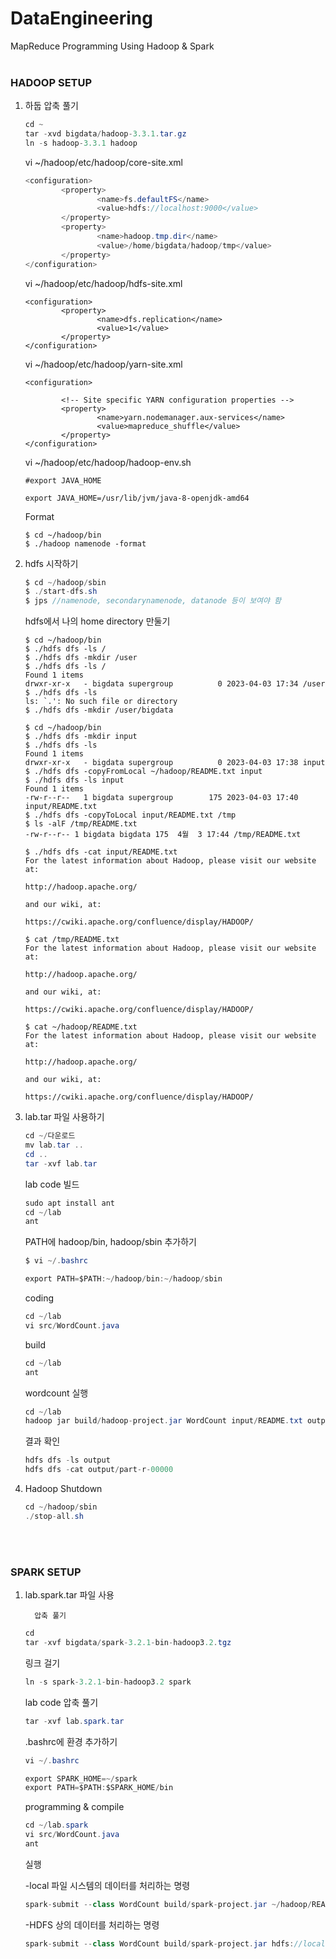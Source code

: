 # DataEngineering
MapReduce Programming Using Hadoop & Spark
<br/><br/>
<h3>HADOOP SETUP</h3>

1. 하둡 압축 풀기
    
    ```java
    cd ~
    tar -xvd bigdata/hadoop-3.3.1.tar.gz
    ln -s hadoop-3.3.1 hadoop
    ```
    
    vi ~/hadoop/etc/hadoop/core-site.xml
    
    ```java
    <configuration>
            <property>
                    <name>fs.defaultFS</name>
                    <value>hdfs://localhost:9000</value>
            </property>
            <property>
                    <name>hadoop.tmp.dir</name>
                    <value>/home/bigdata/hadoop/tmp</value>
            </property>
    </configuration>
    ```
    
    vi ~/hadoop/etc/hadoop/hdfs-site.xml
    
    ```
    <configuration>
            <property>
                    <name>dfs.replication</name>
                    <value>1</value>
            </property>
    </configuration>
    ```
    
    vi ~/hadoop/etc/hadoop/yarn-site.xml
    
    ```
    <configuration>
    
            <!-- Site specific YARN configuration properties -->
            <property>
                    <name>yarn.nodemanager.aux-services</name>
                    <value>mapreduce_shuffle</value>
            </property>
    </configuration>
    ```
    
    vi ~/hadoop/etc/hadoop/hadoop-env.sh
    
    ```
    #export JAVA_HOME
    
    export JAVA_HOME=/usr/lib/jvm/java-8-openjdk-amd64
    ```
    
    Format
    
    ```
    $ cd ~/hadoop/bin
    $ ./hadoop namenode -format
    ```
    
2. hdfs 시작하기
    
    ```java
    $ cd ~/hadoop/sbin
    $ ./start-dfs.sh
    $ jps //namenode, secondarynamenode, datanode 등이 보여야 함
    ```
    
    hdfs에서 나의 home directory 만둘기
    
    ```
    $ cd ~/hadoop/bin
    $ ./hdfs dfs -ls /
    $ ./hdfs dfs -mkdir /user
    $ ./hdfs dfs -ls /
    Found 1 items
    drwxr-xr-x   - bigdata supergroup          0 2023-04-03 17:34 /user
    $ ./hdfs dfs -ls
    ls: `.': No such file or directory
    $ ./hdfs dfs -mkdir /user/bigdata
    ```
    
    ```
    $ cd ~/hadoop/bin
    $ ./hdfs dfs -mkdir input
    $ ./hdfs dfs -ls
    Found 1 items
    drwxr-xr-x   - bigdata supergroup          0 2023-04-03 17:38 input
    $ ./hdfs dfs -copyFromLocal ~/hadoop/README.txt input
    $ ./hdfs dfs -ls input
    Found 1 items
    -rw-r--r--   1 bigdata supergroup        175 2023-04-03 17:40 input/README.txt
    $ ./hdfs dfs -copyToLocal input/README.txt /tmp
    $ ls -alF /tmp/README.txt
    -rw-r--r-- 1 bigdata bigdata 175  4월  3 17:44 /tmp/README.txt
    ```
    
    ```
    $ ./hdfs dfs -cat input/README.txt
    For the latest information about Hadoop, please visit our website at:
    
    http://hadoop.apache.org/
    
    and our wiki, at:
    
    https://cwiki.apache.org/confluence/display/HADOOP/
    
    $ cat /tmp/README.txt
    For the latest information about Hadoop, please visit our website at:
    
    http://hadoop.apache.org/
    
    and our wiki, at:
    
    https://cwiki.apache.org/confluence/display/HADOOP/
    
    $ cat ~/hadoop/README.txt
    For the latest information about Hadoop, please visit our website at:
    
    http://hadoop.apache.org/
    
    and our wiki, at:
    
    https://cwiki.apache.org/confluence/display/HADOOP/
    ```
    

1. lab.tar 파일 사용하기
    
    ```java
    cd ~/다운로드
    mv lab.tar ..
    cd ..
    tar -xvf lab.tar
    
    ```
    
    lab code 빌드
    
    ```java
    sudo apt install ant
    cd ~/lab
    ant
    ```
    
    PATH에 hadoop/bin, hadoop/sbin 추가하기
    
    ```java
    $ vi ~/.bashrc
    
    export PATH=$PATH:~/hadoop/bin:~/hadoop/sbin
    ```
    
    coding
    
    ```java
    cd ~/lab
    vi src/WordCount.java
    ```
    
    build
    
    ```java
    cd ~/lab
    ant
    ```
    
    wordcount 실행
    
    ```java
    cd ~/lab
    hadoop jar build/hadoop-project.jar WordCount input/README.txt output
    ```
    
    결과 확인
    
    ```java
    hdfs dfs -ls output
    hdfs dfs -cat output/part-r-00000
    ```
    

1. Hadoop Shutdown
    
    ```java
    cd ~/hadoop/sbin
    ./stop-all.sh
    ```
    
<br/><br/>
<h3>SPARK SETUP</h3>

1. lab.spark.tar 파일 사용
    
         압축 풀기
    
    ```java
    cd
    tar -xvf bigdata/spark-3.2.1-bin-hadoop3.2.tgz
    ```
    
    링크 걸기
    
    ```java
    ln -s spark-3.2.1-bin-hadoop3.2 spark
    ```
    
    lab code 압축 풀기
    
    ```java
    tar -xvf lab.spark.tar
    ```
    
    .bashrc에 환경 추가하기
    
    ```java
    vi ~/.bashrc
    
    export SPARK_HOME=~/spark
    export PATH=$PATH:$SPARK_HOME/bin
    ```
    
    programming & compile
    
    ```java
    cd ~/lab.spark
    vi src/WordCount.java
    ant
    ```
    
    실행
    
    -local 파일 시스템의 데이터를 처리하는 명령
    
    ```java
    spark-submit --class WordCount build/spark-project.jar ~/hadoop/README.txt output
    ```
    
    -HDFS 상의 데이터를 처리하는 명령
    
    ```java
    spark-submit --class WordCount build/spark-project.jar hdfs://localhost:9000/user/bigdata/input/NOTICE.txt output
    ```
